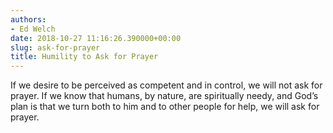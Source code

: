 ```yaml
---
authors:
- Ed Welch
date: 2018-10-27 11:16:26.390000+00:00
slug: ask-for-prayer
title: Humility to Ask for Prayer
---
```


If we desire to be perceived as competent and in control, we will not ask for prayer. If we know that humans, by nature, are spiritually needy, and God’s plan is that we turn both to him and to other people for help, we will ask for prayer.
